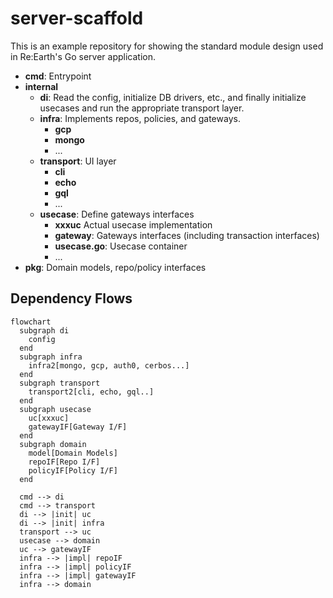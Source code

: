 # server-scaffold

This is an example repository for showing the standard module design used in Re:Earth's Go server application.

- **cmd**: Entrypoint
- **internal**
  - **di**: Read the config, initialize DB drivers, etc., and finally initialize usecases and run the appropriate transport layer.
  - **infra**: Implements repos, policies, and gateways.
    - **gcp**
    - **mongo**
    - ...
  - **transport**: UI layer
    - **cli**
    - **echo**
    - **gql**
    - ...
  - **usecase**: Define gateways interfaces
    - **xxxuc** Actual usecase implementation
    - **gateway**: Gateways interfaces (including transaction interfaces)
    - **usecase.go**: Usecase container
    - ...
- **pkg**: Domain models, repo/policy interfaces

## Dependency Flows

```mermaid
flowchart
  subgraph di
    config
  end
  subgraph infra
    infra2[mongo, gcp, auth0, cerbos...]
  end
  subgraph transport
    transport2[cli, echo, gql..]
  end
  subgraph usecase
    uc[xxxuc]
    gatewayIF[Gateway I/F]
  end
  subgraph domain
    model[Domain Models]
    repoIF[Repo I/F]
    policyIF[Policy I/F]
  end

  cmd --> di
  cmd --> transport
  di --> |init| uc
  di --> |init| infra
  transport --> uc
  usecase --> domain
  uc --> gatewayIF
  infra --> |impl| repoIF
  infra --> |impl| policyIF
  infra --> |impl| gatewayIF
  infra --> domain
```
